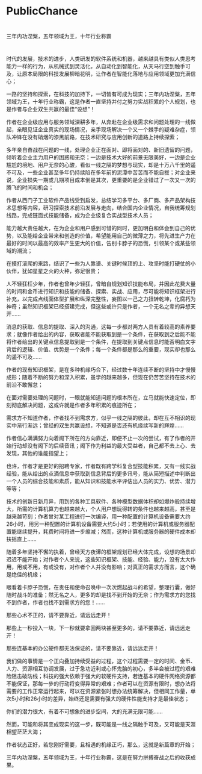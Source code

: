 # PublicChance

#
三年内功涅槃，五年领域为王，十年行业称霸

#
时代的发展，技术的进步，人类研发的软件系统和机器，越来越具有类似人类思考能力一样的行为，从机械式到灵活化，从自动化到智能化，从天马行空到触手可及，让原本局限的科技发展柳暗花明，让作者在智能化落地与应用领域更加充满信心；

一路的坚持和探索，在科技的加持下，一切皆有可成为现实；三年内功涅槃，五年领域为王，十年行业称霸，这是作者一直坚持并付之努力实战积累的个人规划，也是作者与企业双生共赢的最佳“设想”！

作者在企业级应用与服务领域深耕多年，从奔赴在企业级需求和问题处理的一线做起，亲眼见证企业真实的现场情况，亲手现场解决一个又一个棘手的疑难杂症，领队冲锋在没有硝烟的漆黑前路，在技术研究与应用创新的道路上持续探索；

多年亲自奋战在问题的一线，处理企业正在面对、即将面对的、新旧遗留的问题，倾听着企业主力用户的困惑和无奈；一边是技术大好的前景无限美好，一边是企业尴尬的境地、用户无奈的心酸，看似一线之隔的梦想与现实，却是十万八千里的遥不可及，一些企业甚至多年仍持续陷在多年前的泥潭中苦苦而不能自拔；对企业来说，企业损失一期或几期项目成本倒是其次，更重要的是企业错过了一次又一次的腾飞的时间和机会；

作者从西门子工业软件产品线受到启发，总结学习多平台、多厂商、多产品架构技术思想等内容，研习探索技术前沿发展与走向，结合国内企业情况，自我统筹规划线路，完成链面式技能储备，成为企业级复合实战型技术人员；

能力越大责任越大，在为企业和用户感到可惜的同时，更加明白和体会到自己的优势，以及能给企业带来和创造的价值，希望能用自己的微薄之力，将先进生产力在最好的时间以最高的效率产生更大的价值，告别卡脖子的恐慌，引领某个或某些领域的潮流；

在摸打滚爬的来路，结识了一些为人靠谱、关键时候顶的上、攻坚时能打硬仗的小伙伴，犹如星星之火的火种，弥足很贵；

人不轻狂枉少年，作者也曾年少轻狂，曾暗自规划知识技能布局，并因此花费大量的时间和金币进行知识和技能的储备、探索、实战、应用，尽可能将知识框架进行补充，以完成点线面体型扩展和纵深完整性，妄图以一己之力扭转乾坤，化腐朽为神奇；虽然知识框架已经搭建完成，但这些或许只是作者，一个无名之辈的异想天开......

消息的获取、信息的提取、深入的沟通，这每一步都对两方人员有着较高的素养要求；就像作者给出的内容，获取者能不能获取到是一个条件，在获取到之后能不能将作者给出的关键点信息提取到是一个条件，在提取到关键点信息时能否明白文字背后的逻辑、价值、优势是一个条件；每一个条件都是那么的重要，现实却也那么的遥不可及......

作者的现有知识框架，是在多种机缘巧合下，经过数十年连续不断的坚持中才慢慢成形；随着不断的努力和深入积累，虽学的越来越多，但现在仍苦苦坚持在技术的前沿不敢懈怠；

在面对需要处理的问题时，一眼就能知道问题的根本所在，立马就能快速定位，即刻彻底解决问题，这或许就是作者多年积累的痕迹所在；

需求方不知道作者，作者找不到需求方，似乎一线之隔的彼此，却在互不相识的现实中渐行渐远；曾经的双生共赢设想，不知道是否还有机缘续写新的辉煌......

作者信心满满努力向着阁下所在的方向靠近，即便不止一次的尝试，有了作者的开始行动却没有阁下的后续音讯；阁下作为利益的最大受益者，自己都不去上心、去发现，其他的谁能指望上；

也许，作者才是更好的招聘专家，作者既有跨学科复合型技能积累，又有一线实战经验，能从给出的点滴信息中获取到信息背后的更多讯号，能从简短描述中判断出一个人员的综合技能和素质，能从知识和技能水平评估出人员的实力、优势、潜力等等；

技术的创新日新月异，用到的各种工具软件、各种模型数据体积却如爆炸般持续增大，所需的计算机算力也越来越大，个人用户想玩得转的条件也越来越高，甚至是越来越苛刻；作者曾对某工程进行一次编译，用一种配置的计算机设备需要大约26小时，用另一种配置的计算机设备需要大约5小时；若使用的计算机或服务器配置能继续提升，耗费时间将进一步缩减；然而，这种计算机或服务器的硬件成本却扶摇直上......

随着多年坚持不懈的执着，曾经天方夜谭的框架规划已经大体完成，设想的场景却迟迟不能开始；对作者个人来说，这些知识框架、技能、经验、能力，没有太大作用，用或不用，有或没有，对作者个人并没有影响；对真正的需求方而言，这个确是绝佳的机缘；

眼看着卡脖子恐慌，在责任和使命召唤中一次次燃起战斗的希望，整理行囊，做好随时战斗的准备；然无名之人，更多的却是找不到开始的无奈；作为需求方的您找不到作者，作者也找不到需求方的您！......

那些心术不正的，请不要靠近，请远远走开！

那些上一秒投入一块，下一秒就要拿回两块甚至更多的，请不要靠近，请远远走开！

那些连基本的办公硬件都无法保证的，请不要靠近，请远远走开！

我们做的事情是一个正向叠加持续受益的过程，这个过程需要一定的时间、金币、人力、资源相互协调发展，过于急功近利或心怀鬼胎的初心，多半会被过程的艰难险阻击破防线；科技的强大依赖于强大的软硬件支持，若连基本的硬件网络资源都不能保证，那每一步的行动将变得异常的艰难；作者可以在资源有限时，想办法将需要的工作正常运行起来，可以在资源紧张时想办法统筹解决，但相同工作量，单次5小时和26小时的差异，始终还是需要有强大的硬件性能支持才是最佳状态；

你们的潜力很大，有着不可想象的进步空间，大的充满无限可能......

然而，可能和将其变成现实的这一步，既可能是一线之隔触手可及，又可能是天涯相望茫茫大海；

作者状态正好，若您刚好需要，且相遇的机缘正巧，那么，这就是新篇章的开始；

三年内功涅槃，五年领域为王，十年行业称霸，这是在努力拼搏奋战之后的收获成果。
#
